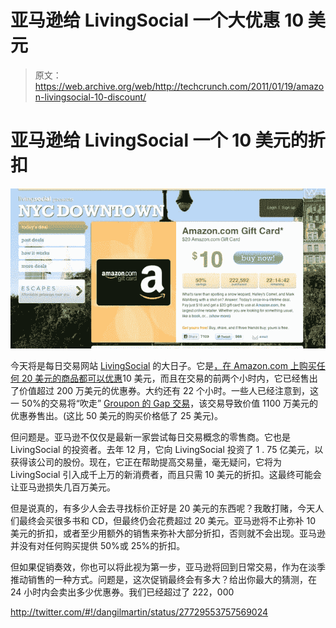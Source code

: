 # 亚马逊给 LivingSocial 一个大优惠 10 美元 

> 原文：<https://web.archive.org/web/http://techcrunch.com/2011/01/19/amazon-livingsocial-10-discount/>

# 亚马逊给 LivingSocial 一个 10 美元的折扣

![](img/1848dd84c75f5f7bed7227aa0b9d8c4e.png)

今天将是每日交易网站 [LivingSocial](https://web.archive.org/web/20230202232654/http://livingsocial.com/) 的大日子。它是[，在 Amazon.com 上购买任何 20 美元的商品都可以优惠](https://web.archive.org/web/20230202232654/http://livingsocial.com/deals/21336-20-amazon-com-gift-card)10 美元，而且在交易的前两个小时内，它已经售出了价值超过 200 万美元的优惠券。大约还有 22 个小时。一些人已经注意到，这一 50%的交易将“吹走” [Groupon 的 Gap 交易](https://web.archive.org/web/20230202232654/https://techcrunch.com/2010/08/19/groupon-gap-deals-discounts-andrew-mason/)，该交易导致价值 1100 万美元的优惠券售出。(这比 50 美元的购买价格低了 25 美元)。

但问题是。亚马逊不仅仅是最新一家尝试每日交易概念的零售商。它也是 LivingSocial 的投资者。去年 12 月，它向 LivingSocial 投资了 1 . 75 亿美元，以获得该公司的股份。现在，它正在帮助提高交易量，毫无疑问，它将为 LivingSocial 引入成千上万的新消费者，而且只需 10 美元的折扣。这最终可能会让亚马逊损失几百万美元。

但是说真的，有多少人会去寻找标价正好是 20 美元的东西呢？我敢打赌，今天人们最终会买很多书和 CD，但最终仍会花费超过 20 美元。亚马逊将不止弥补 10 美元的折扣，或者至少用额外的销售来弥补大部分折扣，否则就不会出现。亚马逊并没有对任何购买提供 50%或 25%的折扣。

但如果促销奏效，你也可以将此视为第一步，亚马逊将回到日常交易，作为在淡季推动销售的一种方式。问题是，这次促销最终会有多大？给出你最大的猜测，在 24 小时内会卖出多少优惠券。我们已经超过了 222，000

http://twitter.com/#!/dangilmartin/status/27729553757569024